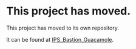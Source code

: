 # This project has moved.

This project has moved to its own repository.

It can be found at [IPS_Bastion_Guacamole](https://github.com/Cimpress-MCP/IPS_Bastion_Guacamole).
